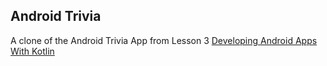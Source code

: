 ## Android Trivia
A clone of the Android Trivia App from Lesson 3 [Developing Android Apps With Kotlin][1]

[1]: https://classroom.udacity.com/courses/ud9012/lessons/7466f670-3d47-4b60-8f6a-0914ce58f9ad/concepts/5b69515a-6403-470b-b0f5-a3cc9d34312d